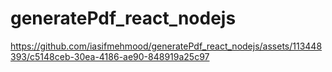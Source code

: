 # generatePdf_react_nodejs

https://github.com/iasifmehmood/generatePdf_react_nodejs/assets/113448393/c5148ceb-30ea-4186-ae90-848919a25c97

